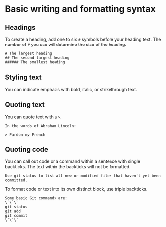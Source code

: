 # Basic writing and formatting syntax

## Headings

To create a heading, add one to six `#` symbols before your heading text. The number of `#` you use will determine the size of the heading.

```
# The largest heading
## The second largest heading
###### The smallest heading
```

## Styling text

You can indicate emphasis with bold, italic, or strikethrough text.

## Quoting text

You can quote text with a `>`.

```
In the words of Abraham Lincoln:

> Pardon my French
```

## Quoting code

You can call out code or a command within a sentence with single backticks. The text within the backticks will not be formatted.

`Use git status to list all new or modified files that haven't yet been committed.`

To format code or text into its own distinct block, use triple backticks.

```
Some basic Git commands are:
\`\`\`
git status
git add
git commit
\`\`\`
```
